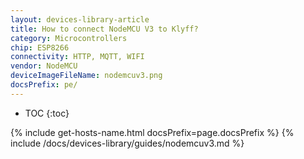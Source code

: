 ```yaml
---
layout: devices-library-article
title: How to connect NodeMCU V3 to Klyff?
category: Microcontrollers
chip: ESP8266
connectivity: HTTP, MQTT, WIFI
vendor: NodeMCU
deviceImageFileName: nodemcuv3.png
docsPrefix: pe/
---
```


* TOC
{:toc}

{% include get-hosts-name.html docsPrefix=page.docsPrefix %}
{% include /docs/devices-library/guides/nodemcuv3.md %}
